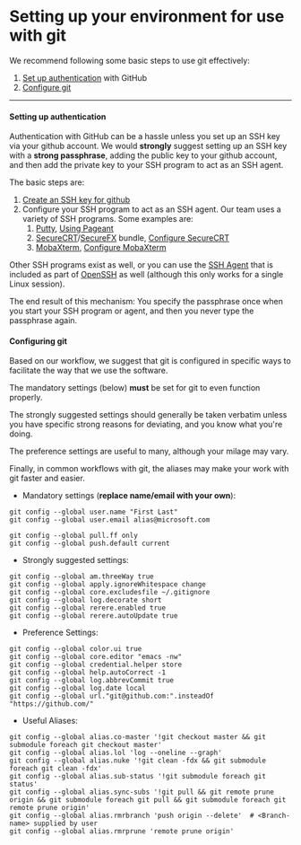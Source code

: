 # Setting up your environment for use with git

We recommend following some basic steps to use git effectively:

1. [Set up authentication](#setting-up-authentication) with GitHub
2. [Configure git](#configuring-git)

-----

#### Setting up authentication

Authentication with GitHub can be a hassle unless you set up an SSH
key via your github account. We would **strongly** suggest setting up an
SSH key with a **strong passphrase**, adding the public key to your
github account, and then add the private key to your SSH program to
act as an SSH agent.

The basic steps are:

[Putty]: http://www.chiark.greenend.org.uk/~sgtatham/putty/
[Using Pageant]: http://the.earth.li/~sgtatham/putty/0.58/htmldoc/Chapter9.html
[SecureCRT]: https://www.vandyke.com/products/securecrt/index.html
[SecureFX]: https://www.vandyke.com/products/securefx/index.html
[Configure SecureCRT]: https://www.vandyke.com/support/tips/agent_forwarding.html#agent
[MobaXterm]: http://mobaxterm.mobatek.net/
[Configure MobaXterm]: setup-MobaXterm.md
[SSH Agent]: http://sshkeychain.sourceforge.net/mirrors/SSH-with-Keys-HOWTO/SSH-with-Keys-HOWTO-6.html
[OpenSSH]: https://en.wikipedia.org/wiki/OpenSSH

1. [Create an SSH key for github](https://help.github.com/articles/generating-ssh-keys/)
2. Configure your SSH program to act as an SSH agent. Our team uses a
variety of SSH programs. Some examples are:
    1. [Putty][], [Using Pageant][]
    2. [SecureCRT][]/[SecureFX][] bundle, [Configure SecureCRT][]
    3. [MobaXterm][], [Configure MobaXterm][]

Other SSH programs exist as well, or you can use the [SSH Agent][]
that is included as part of [OpenSSH][]
as well (although this only works for a single Linux session).

The end result of this mechanism: You specify the passphrase once when
you start your SSH program or agent, and then you never type the
passphrase again.


#### Configuring git

Based on our workflow, we suggest that git is configured in specific
ways to facilitate the way that we use the software.

The mandatory settings (below) **must** be set for git to even
function properly.

The strongly suggested settings should generally be taken verbatim
unless you have specific strong reasons for deviating, and you know
what you're doing.

The preference settings are useful to many, although your milage may
vary.

Finally, in common workflows with git, the aliases may make your work
with git faster and easier.

* Mandatory settings (**replace name/email with your own**):
```
git config --global user.name "First Last"
git config --global user.email alias@microsoft.com

git config --global pull.ff only
git config --global push.default current
```

* Strongly suggested settings:
```
git config --global am.threeWay true
git config --global apply.ignoreWhitespace change
git config --global core.excludesfile ~/.gitignore
git config --global log.decorate short
git config --global rerere.enabled true
git config --global rerere.autoUpdate true
```

* Preference Settings:
```
git config --global color.ui true
git config --global core.editor "emacs -nw"
git config --global credential.helper store
git config --global help.autoCorrect -1
git config --global log.abbrevCommit true
git config --global log.date local
git config --global url."git@github.com:".insteadOf "https://github.com/"
```

* Useful Aliases:
```
git config --global alias.co-master '!git checkout master && git submodule foreach git checkout master'
git config --global alias.lol 'log --oneline --graph'
git config --global alias.nuke '!git clean -fdx && git submodule foreach git clean -fdx'
git config --global alias.sub-status '!git submodule foreach git status'
git config --global alias.sync-subs '!git pull && git remote prune origin && git submodule foreach git pull && git submodule foreach git remote prune origin'
git config --global alias.rmrbranch 'push origin --delete'  # <Branch-name> supplied by user 
git config --global alias.rmrprune 'remote prune origin'
```
